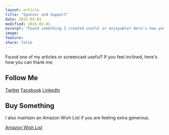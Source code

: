 ```yaml
---
layout: article
title: "Sponsor and Support"
date: 2015-03-01
modified: 2015-03-01
excerpt: "Found something I created useful or enjoyable? Here's how you can show your gratitude."
image:
feature:
share: false
---
```


Found one of my articles or screencast useful? If you feel inclined, here's how you can thank me.

## Follow Me

<p markdown="0">
<a href="http://twitter.com/utopianconcept" onclick="ga('send', 'event', 'link', 'click', 'Twitter follow');" class="btn-social twitter"><i class="fa fa-twitter" aria-hidden="true"></i> Twitter</a>
<a href="https://www.facebook.com/utopianconcept" onclick="ga('send', 'event', 'link', 'click', 'Facebook follow');" class="btn-social facebook"><i class="fa fa-facebook" aria-hidden="true"></i> Facebook</a>
<a href="https://www.linkedin.com/company/utopian-concept-llc" onclick="ga('send', 'event', 'link', 'click', 'LinkedIn follow');" class="btn-social linkedin"><i class="fa fa-linkedin" aria-hidden="true"></i> LinkedIn</a>
</p>

## Buy Something

I also maintain an Amazon Wish List if you are feeling extra generous.

<p markdown="0">
<a href="http://amzn.com/w/3RBN38UCCO9QD" onclick="ga('send', 'event', 'link', 'click', 'Amazon Wish List');" class="btn"><i class="fa fa-gift"></i> Amazon Wish List</a>
</p>
